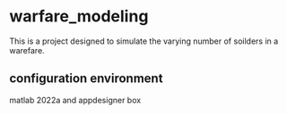 # warfare_modeling
This is a project designed to simulate the varying number of soilders in a warefare. 
## configuration environment
matlab 2022a and appdesigner box
